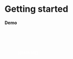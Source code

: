 # Getting started


<script setup>
import { ref, shallowRef, triggerRef, watch, watchEffect, reactive, customRef, onMounted, toRef, computed, defineComponent } from 'vue'
import './styles.css'

import useDragDrop from './src/main'
import addClassesMiddleware  from './src/add-classes'
import indicatorMiddleware  from './src/indicator'
import autoScrollMiddleware  from './src/auto-scroll'
import dragImageMiddleware  from './src/drag-image'
import { reorderItems }  from './src/utils'


const COLORS = [
  "#ffe2f9",
"#ffe0f9",
"#ffdef9",
"#ffddf9",
"#ffdbf9",
"#ffd9f9",
"#ffd7f9",
"#ffd6f9",
"#ffd4f9",
"#ffd2f9",
"#ffd0f9",
"#ffcff9",
"#ffcdf9",
"#ffcbf9",
"#ffc9f9",
"#ffc8f9",
"#ffc6fa",
"#ffc4fa",
"#ffc2fa",
"#fec1fa",
"#febffa",
"#febdfa",
"#febcfb",
"#febafb",
"#fdb8fb",
"#fdb6fb",
"#fdb5fb",
"#fcb3fc",
"#fcb1fc",
"#fcaffc",
"#fbaefc",
"#fbacfd",
"#faaafd",
"#faa8fd",
"#faa7fd",
"#f9a5fe",
"#f9a3fe",
"#f8a1fe",
"#f8a0ff",
"#f79eff",
"#f799ff",
"#f699ff",
"#f499ff",
"#f399ff",
"#f29aff",
"#f09aff",
"#ef9aff",
"#ee9aff",
"#ec9aff",
"#eb9aff",
"#ea9bff",
"#e89bff",
"#e79bff",
"#e69bff",
"#e49bff",
"#e39bff",
"#e29bff",
"#e09cff",
"#df9cff",
"#de9cff",
"#dc9cff",
"#db9cff",
"#da9cff",
"#d89cff",
"#d79cff",
"#d69dff",
"#d49dff",
"#d39dff",
"#d29dff",
"#d09dff",
"#cf9dff",
"#ce9dff",
"#cc9dff",
"#cb9dff",
"#ca9eff",
"#c89eff",
"#c79eff",
"#c69eff",
"#c49eff",
"#c39eff",
]
const items = ref(COLORS.map(hex => ({id: hex})))

const container = ref(null)

onMounted(() => {
  useDragDrop(container.value, {
  vertical: false,
  dropPositionFn: ({ dragElement, dropElement }) =>  'around',
     onDrop: ({dragElement, dropElement, selectedElements, position}) => {
      if(!dropElement){
        return
      }
      const index = parseInt(dropElement.getAttribute('data-index'))
      const selectedItems = selectedElements.map((e) => items.value.find(item => item.id === e.getAttribute('data-id')))
      if (position === 'after'){
        items.value = reorderItems(items.value, selectedItems, index + 1)
      } else if (position === 'before'){
        items.value = reorderItems(items.value, selectedItems, index )
      }
    }},[addClassesMiddleware(), indicatorMiddleware({offset:2 }), autoScrollMiddleware(), dragImageMiddleware({minElements: 1})])
})
</script>


**Demo**

<div ref='container' style='overflow: scroll; max-height: 400px;  position: relative;'>
  <div  style='display: flex; flex-wrap: wrap; gap: 4px; width: calc((140px + 4px) * 10);'>
    <div v-for="(item, index) in items" draggable="false"  :key='item.id' :data-index='index' :data-id='item.id' >
      <div style='width: 140px; height: 140px;  padding: 5px; font-size: 13px; border-radius: 4px; display: flex;  text-align: center; align-items: center; justify-content: center; font-weight: bold; color: #fff;' :style='{background: item.id}'><span>{{item.id}}</span></div>
    </div>
  </div>
</div>


